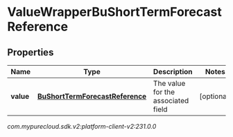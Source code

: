 # ValueWrapperBuShortTermForecastReference


## Properties

| Name | Type | Description | Notes |
| ------------ | ------------- | ------------- | ------------- |
| **value** | [**BuShortTermForecastReference**](BuShortTermForecastReference) | The value for the associated field |  [optional] |




_com.mypurecloud.sdk.v2:platform-client-v2:231.0.0_
